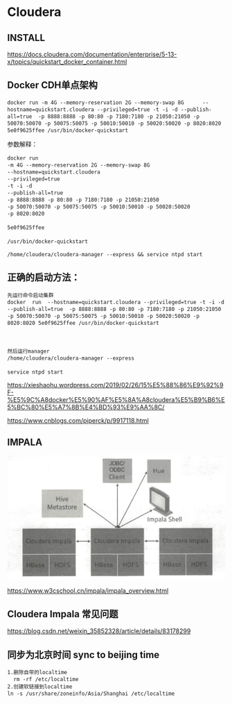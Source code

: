 # Cloudera   

## INSTALL
https://docs.cloudera.com/documentation/enterprise/5-13-x/topics/quickstart_docker_container.html    

##  Docker CDH单点架构


```
docker run -m 4G --memory-reservation 2G --memory-swap 8G      --hostname=quickstart.cloudera --privileged=true -t -i -d --publish-all=true  -p 8888:8888 -p 80:80 -p 7180:7180 -p 21050:21050 -p 50070:50070 -p 50075:50075 -p 50010:50010 -p 50020:50020 -p 8020:8020 5e0f9625ffee /usr/bin/docker-quickstart

```
参数解释：

```
docker run 
-m 4G --memory-reservation 2G --memory-swap 8G      
--hostname=quickstart.cloudera 
--privileged=true 
-t -i -d 
--publish-all=true  
-p 8888:8888 -p 80:80 -p 7180:7180 -p 21050:21050 
-p 50070:50070 -p 50075:50075 -p 50010:50010 -p 50020:50020 
-p 8020:8020 

5e0f9625ffee 

/usr/bin/docker-quickstart

```



```
/home/cloudera/cloudera-manager --express && service ntpd start
```



##  正确的启动方法：

```
先运行命令启动集群
docker  run  --hostname=quickstart.cloudera --privileged=true -t -i -d --publish-all=true  -p 8888:8888 -p 80:80 -p 7180:7180 -p 21050:21050 -p 50070:50070 -p 50075:50075 -p 50010:50010 -p 50020:50020 -p 8020:8020 5e0f9625ffee /usr/bin/docker-quickstart 



然后运行manager
/home/cloudera/cloudera-manager --express 

service ntpd start

```




https://xieshaohu.wordpress.com/2019/02/26/15%E5%88%86%E9%92%9F-%E5%9C%A8docker%E5%90%AF%E5%8A%A8cloudera%E5%B9%B6%E5%BC%80%E5%A7%8B%E4%BD%93%E9%AA%8C/    


https://www.cnblogs.com/piperck/p/9917118.html


## IMPALA    
![ ClouderaIMPALA](https://raw.githubusercontent.com/latermonk/Cloudera/master/_Image/impala-archtecture.jpg)

https://www.w3cschool.cn/impala/impala_overview.html   

## Cloudera Impala 常见问题
https://blog.csdn.net/weixin_35852328/article/details/83178299    




##   同步为北京时间 sync to beijing time
```
1.删除自带的localtime 
  rm -rf /etc/localtime 
2.创建软链接到localtime 
ln -s /usr/share/zoneinfo/Asia/Shanghai /etc/localtime

```


